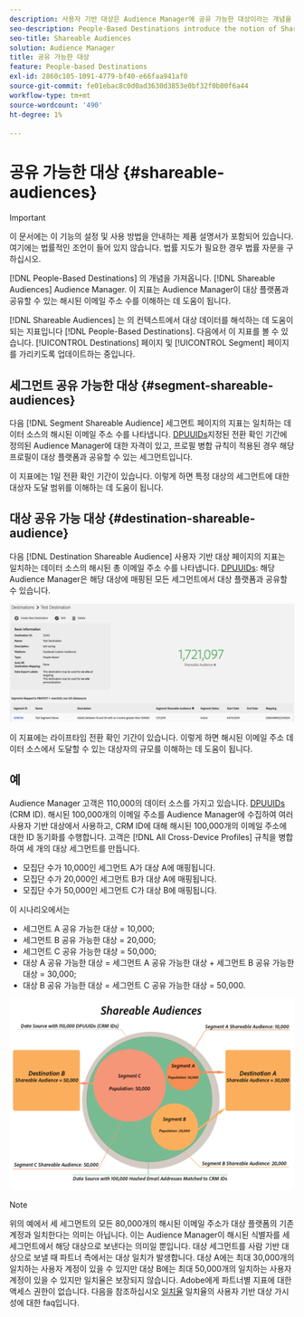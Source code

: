 ```yaml
---
description: 사용자 기반 대상은 Audience Manager에 공유 가능한 대상이라는 개념을 도입합니다. 이 지표는 Audience Manager이 대상 플랫폼과 공유할 수 있는 해시된 이메일 주소 수를 이해하는 데 도움이 됩니다.
seo-description: People-Based Destinations introduce the notion of Shareable Audiences to Audience Manager. This metric helps you understand how many of the hashed email addresses Audience Manager can share with the destination platform.
seo-title: Shareable Audiences
solution: Audience Manager
title: 공유 가능한 대상
feature: People-based Destinations
exl-id: 2860c105-1091-4779-bf40-e66faa941af0
source-git-commit: fe01ebac8c0d0ad3630d3853e0bf32f0b00f6a44
workflow-type: tm+mt
source-wordcount: '490'
ht-degree: 1%

---
```


# 공유 가능한 대상 {#shareable-audiences}

>[!IMPORTANT]
>이 문서에는 이 기능의 설정 및 사용 방법을 안내하는 제품 설명서가 포함되어 있습니다. 여기에는 법률적인 조언이 들어 있지 않습니다. 법률 지도가 필요한 경우 법률 자문을 구하십시오.

[!DNL People-Based Destinations] 의 개념을 가져옵니다. [!DNL Shareable Audiences] Audience Manager. 이 지표는 Audience Manager이 대상 플랫폼과 공유할 수 있는 해시된 이메일 주소 수를 이해하는 데 도움이 됩니다.

[!DNL Shareable Audiences] 는 의 컨텍스트에서 대상 데이터를 해석하는 데 도움이 되는 지표입니다 [!DNL People-Based Destinations]. 다음에서 이 지표를 볼 수 있습니다. [!UICONTROL Destinations] 페이지 및 [!UICONTROL Segment] 페이지를 가리키도록 업데이트하는 중입니다.

## 세그먼트 공유 가능한 대상 {#segment-shareable-audiences}

다음 [!DNL Segment Shareable Audience] 세그먼트 페이지의 지표는 일치하는 데이터 소스의 해시된 이메일 주소 수를 나타냅니다. [DPUUIDs](../../reference/ids-in-aam.md)지정된 전환 확인 기간에 정의된 Audience Manager에 대한 자격이 있고, 프로필 병합 규칙이 적용된 경우 해당 프로필이 대상 플랫폼과 공유할 수 있는 세그먼트입니다.

이 지표에는 1일 전환 확인 기간이 있습니다. 이렇게 하면 특정 대상의 세그먼트에 대한 대상자 도달 범위를 이해하는 데 도움이 됩니다.

## 대상 공유 가능 대상 {#destination-shareable-audience}

다음 [!DNL Destination Shareable Audience] 사용자 기반 대상 페이지의 지표는 일치하는 데이터 소스의 해시된 총 이메일 주소 수를 나타냅니다. [DPUUIDs](../../reference/ids-in-aam.md): 해당 Audience Manager은 해당 대상에 매핑된 모든 세그먼트에서 대상 플랫폼과 공유할 수 있습니다.

![공유 가능한 대상](assets/dest-shareable-audiences.png)

이 지표에는 라이프타임 전환 확인 기간이 있습니다. 이렇게 하면 해시된 이메일 주소 데이터 소스에서 도달할 수 있는 대상자의 규모를 이해하는 데 도움이 됩니다.

## 예

Audience Manager 고객은 110,000의 데이터 소스를 가지고 있습니다. [DPUUIDs](../../reference/ids-in-aam.md) (CRM ID). 해시된 100,000개의 이메일 주소를 Audience Manager에 수집하여 여러 사용자 기반 대상에서 사용하고, CRM ID에 대해 해시된 100,000개의 이메일 주소에 대한 ID 동기화를 수행합니다. 고객은 [!DNL All Cross-Device Profiles] 규칙을 병합하여 세 개의 대상 세그먼트를 만듭니다.

* 모집단 수가 10,000인 세그먼트 A가 대상 A에 매핑됩니다.
* 모집단 수가 20,000인 세그먼트 B가 대상 A에 매핑됩니다.
* 모집단 수가 50,000인 세그먼트 C가 대상 B에 매핑됩니다.

이 시나리오에서는

* 세그먼트 A 공유 가능한 대상 = 10,000;
* 세그먼트 B 공유 가능한 대상 = 20,000;
* 세그먼트 C 공유 가능한 대상 = 50,000;
* 대상 A 공유 가능한 대상 = 세그먼트 A 공유 가능한 대상 + 세그먼트 B 공유 가능한 대상 = 30,000;
* 대상 B 공유 가능한 대상 = 세그먼트 C 공유 가능한 대상 = 50,000.

![공유 가능한 대상 다이어그램](assets/shareable-audiences.png)

>[!NOTE]
>
>위의 예에서 세 세그먼트의 모든 80,000개의 해시된 이메일 주소가 대상 플랫폼의 기존 계정과 일치한다는 의미는 아닙니다. 이는 Audience Manager이 해시된 식별자를 세 세그먼트에서 해당 대상으로 보낸다는 의미일 뿐입니다. 대상 세그먼트를 사람 기반 대상으로 보낼 때 파트너 측에서는 대상 일치가 발생합니다. 대상 A에는 최대 30,000개의 일치하는 사용자 계정이 있을 수 있지만 대상 B에는 최대 50,000개의 일치하는 사용자 계정이 있을 수 있지만 일치율은 보장되지 않습니다. Adobe에게 파트너별 지표에 대한 액세스 권한이 없습니다. 다음을 참조하십시오 [일치율](../../faq/faq-people-based-destinations.md#match-rates) 일치율의 사용자 기반 대상 가시성에 대한 faq입니다.
